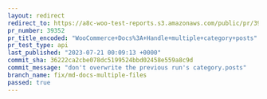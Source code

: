 ```yaml
---
layout: redirect
redirect_to: https://a8c-woo-test-reports.s3.amazonaws.com/public/pr/39352/api/index.html
pr_number: 39352
pr_title_encoded: "WooCommerce+Docs%3A+Handle+multiple+category+posts"
pr_test_type: api
last_published: "2023-07-21 00:09:13 +0000"
commit_sha: 36222ca2cbe078dc5199524bbd02458e559a8c9d
commit_message: "don't overwrite the previous run's category.posts"
branch_name: fix/md-docs-multiple-files
passed: true
---
```

